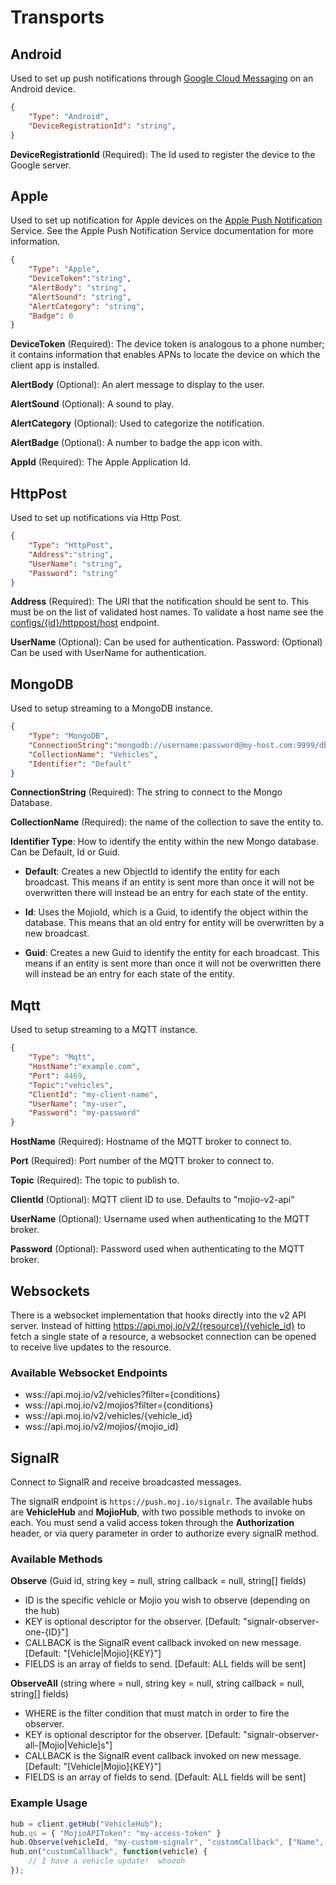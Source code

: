 # Transports #

## Android ##

Used to set up push notifications through [Google Cloud Messaging](https://developers.google.com/cloud-messaging/) on an Android device.

```json
{
	"Type": "Android",
	"DeviceRegistrationId": "string",
}
```

**DeviceRegistrationId** (Required): The Id used to register the device to the Google server.


## Apple ##

Used to set up notification for Apple devices on the [Apple Push Notification](https://developer.apple.com/library/ios/documentation/NetworkingInternet/Conceptual/RemoteNotificationsPG/Chapters/ApplePushService.html) Service. See the Apple Push Notification Service documentation for more information.

```json
{
	"Type": "Apple",
	"DeviceToken":"string",
	"AlertBody": "string",
	"AlertSound": "string",
	"AlertCategory": "string",
	"Badge": 0
}
```

**DeviceToken** (Required): The device token is analogous to a phone number; it contains information that enables APNs to locate the device on which the client app is installed.

**AlertBody** (Optional): An alert message to display to the user.

**AlertSound** (Optional): A sound to play.

**AlertCategory** (Optional): Used to categorize the notification.

**AlertBadge** (Optional): A number to badge the app icon with.

**AppId** (Required):  The Apple Application Id.


## HttpPost ##

Used to set up notifications via Http Post.

```json
{
	"Type": "HttpPost",
	"Address":"string",
	"UserName": "string",
	"Password": "string"
}
```

**Address** (Required): The URI that the notification should be sent to. This must be on the list of validated host names. To validate a host name see the [configs/{id}/httppost/host](https://push.moj.io/swagger/ui/index#!/Configurations/Observer_GetAuthorizedHosts) endpoint.

**UserName** (Optional): Can be used for authentication.
Password: (Optional) Can be used with UserName for authentication.


## MongoDB ##

Used to setup streaming to a MongoDB instance.

```json
{
	"Type": "MongoDB",
	"ConnectionString":"mongodb://username:password@my-host.com:9999/db",
	"CollectionName": "Vehicles",
	"Identifier": "Default"
}
```

**ConnectionString** (Required): The string to connect to the Mongo Database.

**CollectionName** (Required):  the name of the collection to save the entity to.

**Identifier Type**: How to identify the entity within the new Mongo database. Can be Default, Id or Guid.

- **Default**: Creates a new ObjectId to identify the entity for each broadcast. This means if an entity is sent more than once it will not be overwritten there will instead be an entry for each state of the entity.

- **Id**: Uses the MojioId, which is a Guid, to identify the object within the database. This means that an old entry for entity will be overwritten by a new broadcast.

- **Guid**: Creates a new Guid to identify the entity for each broadcast. This means if an entity is sent more than once it will not be overwritten there will instead be an entry for each state of the entity. 


## Mqtt ##
Used to setup streaming to a MQTT instance.

```json
{
	"Type": "Mqtt",
	"HostName":"example.com",
	"Port": 4469,
	"Topic":"vehicles",
	"ClientId": "my-client-name",
	"UserName": "my-user",
	"Password": "my-password"
}
```

**HostName** (Required): Hostname of the MQTT broker to connect to. 

**Port** (Required): Port number of the MQTT broker to connect to. 

**Topic** (Required): The topic to publish to.

**ClientId** (Optional): MQTT client ID to use. Defaults to "mojio-v2-api"

**UserName** (Optional): Username used when authenticating to the MQTT broker. 

**Password** (Optional): Password used when authenticating to the MQTT broker. 


## Websockets ##

There is a websocket implementation that hooks directly into the v2 API server.  Instead of hitting https://api.moj.io/v2/{resource}/{vehicle_id} to fetch a single state of a resource, a websocket connection can be opened to receive live updates to the resource.

### Available Websocket Endpoints ###

* wss://api.moj.io/v2/vehicles?filter={conditions}
* wss://api.moj.io/v2/mojios?filter={conditions}
* wss://api.moj.io/v2/vehicles/{vehicle_id}
* wss://api.moj.io/v2/mojios/{mojio_id}

## SignalR ##

Connect to SignalR and receive broadcasted messages.

The signalR endpoint is `https://push.moj.io/signalr`.  The available hubs are **VehicleHub** and **MojioHub**, with two possible methods to invoke on each.  You must send a valid access token through the **Authorization** header, or via query parameter in order to authorize every signalR method.

### Available Methods ###

**Observe** (Guid id, string key = null, string callback = null, string[] fields)
 * ID is the specific vehicle or Mojio you wish to observe (depending on the hub)
 * KEY is optional descriptor for the observer.  [Default: "signalr-observer-one-{ID}"]
 * CALLBACK is the SignalR event callback invoked on new message. [Default: "[Vehicle|Mojio]{KEY}"]
 * FIELDS is an array of fields to send.  [Default: ALL fields will be sent]
   
**ObserveAll** (string where = null, string key = null, string callback = null, string[] fields)
 * WHERE is the filter condition that must match in order to fire the observer.
 * KEY is optional descriptor for the observer.  [Default: "signalr-observer-all-[Mojio|Vehicle]s"]
 * CALLBACK is the SignalR event callback invoked on new message. [Default: "[Vehicle|Mojio]{KEY}"]
 * FIELDS is an array of fields to send.  [Default: ALL fields will be sent]

### Example Usage ###

```javascript
hub = client.getHub("VehicleHub");
hub.qs = { "MojioAPIToken": "my-access-token" }
hub.Observe(vehicleId, "my-custom-signalr", "customCallback", ["Name", "Speed"])
hub.on("customCallback", function(vehicle) {
	// I have a vehicle update!  whoooh
});
```
